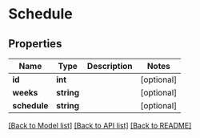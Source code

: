 # Schedule

## Properties
Name | Type | Description | Notes
------------ | ------------- | ------------- | -------------
**id** | **int** |  | [optional] 
**weeks** | **string** |  | [optional] 
**schedule** | **string** |  | [optional] 

[[Back to Model list]](../README.md#documentation-for-models) [[Back to API list]](../README.md#documentation-for-api-endpoints) [[Back to README]](../README.md)


